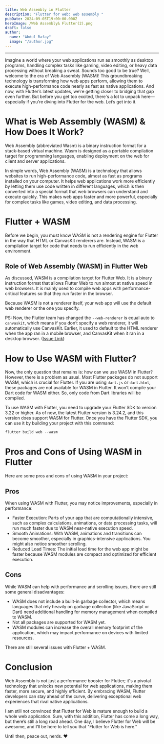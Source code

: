 ```yaml
---
title: Web Assembly in Flutter
description: "Flutter for web: web assembly "
pubDate: 2024-09-05T19:00:00.000Z
heroImage: /Web Assembly& Flutter(2).png
draft: false
author:
  name: "Abdul Rafay"
  image: "/author.jpg"
---
```


---

Imagine a world where your web applications run as smoothly as desktop programs, handling complex tasks like gaming, video editing, or heavy data processing without breaking a sweat. Sounds too good to be true? Well, welcome to the era of Web Assembly (WASM)! This groundbreaking technology is transforming how web apps perform, allowing them to execute high-performance code nearly as fast as native applications. And now, with Flutter’s latest updates, we’re getting closer to bridging that gap even further. But before you get too excited, there's a lot to unpack here—especially if you're diving into Flutter for the web. Let’s get into it.

# What is Web Assembly (WASM) & How Does It Work?

Web Assembly (abbreviated Wasm) is a binary instruction format for a stack-based virtual machine. Wasm is designed as a portable compilation target for programming languages, enabling deployment on the web for client and server applications.

In simple words, Web Assembly (WASM) is a technology that allows websites to run high-performance code, almost as fast as programs installed on your computer. It helps web applications work more efficiently by letting them use code written in different languages, which is then converted into a special format that web browsers can understand and execute quickly. This makes web apps faster and more powerful, especially for complex tasks like games, video editing, and data processing.

# Flutter + WASM

Before we begin, you must know WASM is not a rendering engine for Flutter in the way that HTML or CanvasKit renderers are. Instead, WASM is a compilation target for code that needs to run efficiently in the web environment.

## Role of Web Assembly (WASM) in Flutter Web

As discussed, WASM is a compilation target for Flutter Web. It is a binary instruction format that allows Flutter Web to run almost at native speed in web browsers. It is mainly used to compile web apps with performance-critical features so that they run faster in the browser.

Because WASM is not a renderer itself, your web app will use the default web renderer or the one you specify.

PS: Now, the Flutter team has changed the `--web-renderer` is equal auto to `canvaskit`, which means if you don’t specify a web renderer, it will automatically use CanvasKit. Earlier, it used to default to the HTML renderer when the app ran in a mobile browser, and CanvasKit when it ran in a desktop browser. ([Issue Link](https://github.com/flutter/flutter/issues/149826))

# How to Use WASM with Flutter?

Now, the only question that remains is: how can we use WASM in Flutter? However, there is a problem as usual. Most Flutter packages do not support WASM, which is crucial for Flutter. If you are using `dart.js` or `dart.html`, these packages are not available for WASM in Flutter. It won’t compile your Dart code for WASM either. So, only code from Dart libraries will be compiled.

To use WASM with Flutter, you need to upgrade your Flutter SDK to version 3.22 or higher. As of now, the latest Flutter version is 3.24.2, and this version does support WASM for Flutter. Once you have the Flutter SDK, you can use it by building your project with this command:

```dart
flutter build web --wasm
```

# Pros and Cons of Using WASM in Flutter

Here are some pros and cons of using WASM in your project:

## Pros

When using WASM with Flutter, you may notice improvements, especially in performance:

- Faster Execution: Parts of your app that are computationally intensive, such as complex calculations, animations, or data processing tasks, will run much faster due to WASM near-native execution speed.
- Smooth Animations: With WASM, animations and transitions can become smoother, especially in graphics-intensive applications. You might also notice smoother scrolling.
- Reduced Load Times: The initial load time for the web app might be faster because WASM modules are compact and optimized for efficient execution.

## Cons

While WASM can help with performance and scrolling issues, there are still some general disadvantages:

- WASM does not include a built-in garbage collector, which means languages that rely heavily on garbage collection (like JavaScript or Dart) need additional handling for memory management when compiled to WASM.
- Not all packages are supported for WASM yet.
- WASM modules can increase the overall memory footprint of the application, which may impact performance on devices with limited resources.

There are still several issues with Flutter + WASM.

# Conclusion

Web Assembly is not just a performance booster for Flutter; it's a pivotal technology that unlocks new potential for web applications, making them faster, more secure, and highly efficient. By embracing WASM, Flutter developers can stay ahead of the curve, delivering exceptional web experiences that rival native applications.

I am still not convinced that Flutter for Web is mature enough to build a whole web application. Sure, with this addition, Flutter has come a long way, but there’s still a long road ahead. One day, I believe Flutter for Web will be awesome, and I’ll be here to tell you that "Flutter for Web is here."

Until then, peace out, nerds. ❤️
